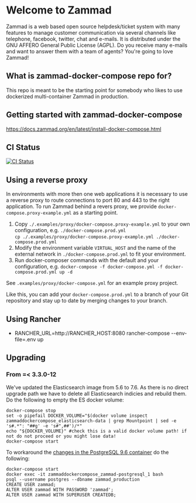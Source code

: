 # Welcome to Zammad

Zammad is a web based open source helpdesk/ticket system with many features
to manage customer communication via several channels like telephone, facebook,
twitter, chat and e-mails. It is distributed under the GNU AFFERO General Public
 License (AGPL). Do you receive many e-mails and want to answer them with a team of agents?
You're going to love Zammad!


## What is zammad-docker-compose repo for?

This repo is meant to be the starting point for somebody who likes to use dockerized multi-container Zammad in production.


## Getting started with zammad-docker-compose

https://docs.zammad.org/en/latest/install-docker-compose.html


## CI Status

[![CI Status](https://github.com/zammad/zammad-docker-compose/workflows/ci/badge.svg)](https://github.com/zammad/zammad-docker-compose/actions)

## Using a reverse proxy

In environments with more then one web applications it is necessary to use a reverse proxy to route connections to port 80 and 443 to the right application.
To run Zammad behind a revers proxy, we provide `docker-compose.proxy-example.yml` as a starting point.

1.  Copy `./.examples/proxy/docker-compose.proxy-example.yml` to your own configuration, e.g. `./docker-compose.prod.yml`  
    `cp ./.examples/proxy/docker-compose.proxy-example.yml ./docker-compose.prod.yml`
1.  Modify the environment variable `VIRTUAL_HOST` and the name of the external network in `./docker-compose.prod.yml` to fit your environment.
1.  Run docker-composer commands with the default and your configuration, e.g. `docker-compose -f docker-compose.yml -f docker-compose.prod.yml up -d`  

See `.examples/proxy/docker-compose.yml` for an example proxy project.

Like this, you can add your `docker-compose.prod.yml` to a branch of your Git repository and stay up to date by merging changes to your branch.


## Using Rancher

* RANCHER_URL=http://RANCHER_HOST:8080 rancher-compose --env-file=.env up

## Upgrading

### From =< 3.3.0-12

We've updated the Elasticsearch image from 5.6 to 7.6. 
As there is no direct upgrade path we have to delete all Elasticsearch indicies and rebuild them.
Do the following to empty the ES docker volume:

```
docker-compose stop
set -o pipefail DOCKER_VOLUME="$(docker volume inspect zammaddockercompose_elasticsearch-data | grep Mountpoint | sed -e 's#.*": "##g' -e 's#",##')/*"
echo "${DOCKER_VOLUME}" #check this is a valid docker volume path! if not do not proceed or you might lose data!
docker-compose start
```

To workaround the [changes in the PostgreSQL 9.6 container](https://github.com/docker-library/postgres/commit/f1bc8782e7e57cc403d0b32c0e24599535859f76) do the following:

```
docker-compose start
docker exec -it zammaddockercompose_zammad-postgresql_1 bash
psql --username postgres --dbname zammad_production
CREATE USER zammad;
ALTER USER zammad WITH PASSWORD 'zammad';
ALTER USER zammad WITH SUPERUSER CREATEDB;
```

